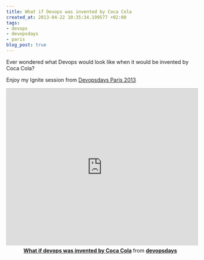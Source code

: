 ```yaml
---
title: What if Devops was invented by Coca Cola
created_at: 2013-04-22 10:35:34.199577 +02:00
tags:
- devops
- devopsdays
- paris
blog_post: true
---
```

Ever wondered what Devops would look like when it would be invented by Coca Cola?

Enjoy my Ignite session from [Devopsdays Paris 2013](http://devopsdays.org/events/2013-paris)

<center>
<iframe src="http://www.slideshare.net/slideshow/embed_code/19106839" width="512" height="421" frameborder="0" marginwidth="0" marginheight="0" scrolling="no" style="border:1px solid #CCC;border-width:1px 1px 0;margin-bottom:5px" allowfullscreen webkitallowfullscreen mozallowfullscreen> </iframe> <div style="margin-bottom:5px"> <strong> <a href="http://www.slideshare.net/devopsdays/what-if-devops-was-invented-by-coca-cola" title="What if devops was invented by Coca Cola" target="_blank">What if devops was invented by Coca Cola</a> </strong> from <strong><a href="http://www.slideshare.net/devopsdays" target="_blank">devopsdays</a></strong> </div>
</center>
